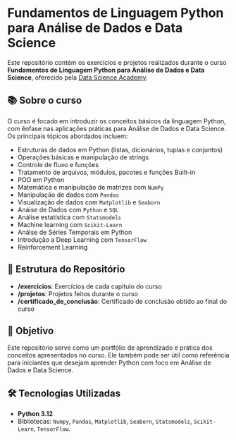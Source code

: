 # Fundamentos de Linguagem Python para Análise de Dados e Data Science

Este repositório contém os exercícios e projetos realizados durante o curso **Fundamentos de Linguagem Python para Análise de Dados e Data Science**, oferecido pela [Data Science Academy](https://www.datascienceacademy.com.br/). 

## 📚 Sobre o curso

O curso é focado em introduzir os conceitos básicos da linguagem Python, com ênfase nas aplicações práticas para Análise de Dados e Data Science. Os principais tópicos abordados incluem:

- Estruturas de dados em Python (listas, dicionários, tuplas e conjuntos)
- Operações básicas e manipulação de strings
- Controle de fluxo e funções
- Tratamento de arquivos, módulos, pacotes e funções Built-in
- POO em Python
- Matemática e manipulação de matrizes com `NumPy`
- Manipulação de dados com `Pandas`
- Visualização de dados com `Matplotlib` e `Seaborn`
- Anáise de Dados com `Python` e `SQL`
- Análise estatística com `Statsmodels`
- Machine learning com `Scikit-Learn`
- Análse de Séries Temporais em Python
- Introdução a Deep Learning com `TensorFlow`
- Reinforcement Learning

## 📂 Estrutura do Repositório

- **/exercicios**: Exercícios de cada capítulo do curso  
- **/projetos**: Projetos feitos durante o curso  
- **/certificado_de_conclusão**: Certificado de conclusão obtido ao final do curso

## 🚀 Objetivo

Este repositório serve como um portfólio de aprendizado e prática dos conceitos apresentados no curso. Ele também pode ser útil como referência para iniciantes que desejam aprender Python com foco em Análise de Dados e Data Science.

## 🛠️ Tecnologias Utilizadas

- **Python 3.12**
- Bibliotecas: `Numpy`, `Pandas`, `Matplotlib`, `Seaborn`, `Statsmodels`, `Scikit-Learn`, `TensorFlow`. 
